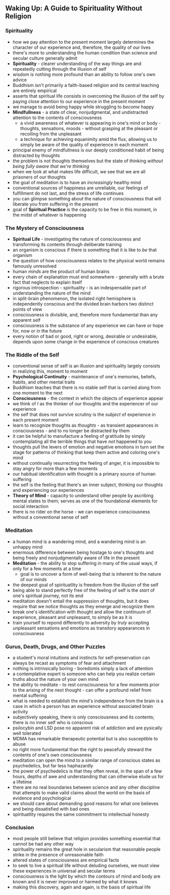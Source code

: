 ## Waking Up: A Guide to Spirituality Without Religion


### Spirituality
- how we pay attention to the present moment largely determines the character of our experience and, therefore, the quality of our lives
- there's more to understanding the human condition than science and secular culture generally admit
- **Spirituality** - clearer understanding of the way things are and repeatedly cutting through the illusion of self
- wisdom is nothing more profound than an ability to follow one's own advice
- Buddhism isn't primarily a faith-based religion and its central teaching are entirely empirical
- asserts that spiritual life consists in overcoming the illusion of the self by paying close attention to our experience in the present moment
- we manage to avoid being happy while struggling to *become* happy
- **Mindfullness** - a state of clear, nonjudgmental, and undistracted attention to the contents of consciousness
  - a vivid awareness of whatever is appearing in one's mind or body - thoughts, sensations, moods - without grasping at the pleasant or recoiling from the unpleasant
  - a technique for achieving equanimity amid the flux, allowing us to simply be aware of the quality of experience in each moment
- principal enemy of mindfullness is our deeply conditioned habit of being distracted by thoughts
- the problem is not thoughts themselves but the state of thinking *without being fully aware that we're thinking*
- when we look at what makes life difficult, we see that we are all prisoners of our thoughts
- the goal of meditation is to have an *increasingly* healthy mind
- conventional sources of happiness are unreliable, our feelings of fulfillment do not last, and the stress of life continues
- you can glimpse something about the nature of consciousness that will liberate you from suffering in the present
- goal of **Spiritual Practice** is the capacity to be free in this moment, in the midst of whatever is happening


### The Mystery of Consciousness
- **Spiritual Life** - investigating the nature of consciousness and transforming its contents through deliberate training
- an organism is conscious if there is something that it is like to *be* that organism
- the question of how consciousness relates to the physical world remains famously unresolved
- human *minds* are the product of human brains
- every chain of explanation must end somewhere - generally with a brute fact that neglects to explain itself
- rigorous introspection - spirituality - is an indespensable part of understanding the nature of the mind
- in split-brain phenomenon, the isolated right hemisphere is independently conscious and the divided brain harbors two distinct points of view
- consciousness is divisible, and, therefore more fundamental than any apparent self
- consciousness is the substance of any experience we can have or hope for, now or in the future
- every notion of bad or good, right or wrong, desirable or undesirable, depends upon some change in the experience of conscious creatures


### The Riddle of the Self
- conventional sense of self is an illusion and spirituality largely consists in realizing this, moment to moment
- **Psychological Continuity** - maintenance of one's memories, beliefs, habits, and other mental traits
- Buddhism teaches that there is no stable self that is carried along from one moment to the next
- **Consciousness** - the context in which the objects of experience appear
- we think of *I* as the thinker of our thoughts and the experiencer of our experience
- the self that does not survive scrutiny is the *subject* of experience in each present moment
- learn to recognize thoughts as *thoughts* - as transient appearances in consciousness - and to no longer be distracted by them
- it can be helpful to manufacture a feeling of gratitude by simply contemplating all the terrible things that have *not* happened to you
- thoughts pull the levers of emotion and negative emotions in turn set the stage for patterns of thinking that keep them active and coloring one's mind
- without continually resurrecting the feeling of anger, it is impossible to stay angry for more than a few moments
- our habitual identification with thought is a primary source of human suffering
- the self is the feeling that there's an inner subject, thinking our thoughts and experiencing our experiences
- **Theory of Mind** - capacity to understand other people by ascribing mental states to them; serves as one of the foundational elements for social interaction
- there is no rider on the horse - we can experience consciousness without a conventional sense of self


### Meditation
- a human mind is a wandering mind, and a wandering mind is an unhappy mind
- enermous difference between being hostage to one's thoughts and being freely and nonjudgmentally aware of life in the present
- **Meditation** - the ability to stop suffering in many of the usual ways, if only for a few moments at a time
  - goal is to uncover a form of well-being that is inherent to the nature of our minds
- the deepest goal of spirituatlity is freedom from the illusion of the self
- being able to stand perfectly free of the feeling of self is the *start* of one's spiritual journey, not its end
- meditation doesn't entail the suppression of thoughts, but it does require that we notice thoughts as they emerge and recognize them
- break one's identification with thought and allow the continuum of experience, pleasant and unpleasant, to simply be as it is
- train yourself to repond differently to adversity by *truly* accepting unpleasant sensations and emotions as transitory appearances in consciousness


### Gurus, Death, Drugs, and Other Puzzles
- a student's moral intuitions and instincts for self-preservation can always be recast as symptoms of fear and attachment
- nothing is intrinsically boring - boredomis simply a lack of attention
- a contemplative expert is someone who can help you realize certain truths about the nature of your own mind
- the ability to meditate - to rest consciousness for a few moments prior to the arising of the next thought - can offer a profound relief from mental suffering
- what is needed to establish the mind's independence from the brain is a case in which a person has an experience without associated brain activity
- subjectively speaking, there is only consciousness and its contents; there is no inner self who is conscious
- psilocybin and LSD pose no apparent risk of addiction and are pysically well tolerated
- MDMA has remarkable therapeutic potential but is also susceptible to abuse
- no right more fundamental than the right to peacefully steward the contents of one's own consciousness
- meditation can open the mind to a similar range of conscious states as psychedelics, but far less haphazardly
- the power of psychedelics is that they often reveal, in the span of a few hours, depths of awe and understanding that can otherwise elude us for a lifetime
- there are no real boundaries between science and any other discipline that attempts to make valid claims about the world on the basis of evidence and psychological
- we should care about demanding good reasons for what one believes and being dissatisfied with bad ones
- spirituatlity requires the same commitment to intellectual honesty


### Conclusion
- most people still believe that religion provides something essential that cannot be had any other way
- spirituality remains the great hole in secularism that reasonable people strike in the presence of unreasonable faith
- altered states of consciousness are empirical facts
- to seek to live a spiritual life without deluding ourselves, we must view these experiences in universal and secular terms
- consciousness is the light by which the contours of mind and body are known and it is never improved or harmed by what it knows
- making this discovery, again and again, is the basis of spiritual life
